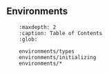 ## Environments

``` toctree::
    :maxdepth: 2
    :caption: Table of Contents
    :glob:

    environments/types
    environments/initializing
    environments/*
```
